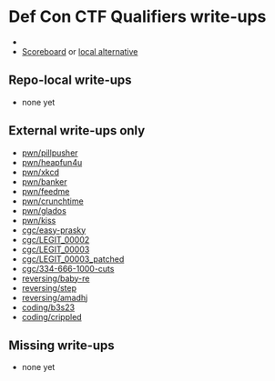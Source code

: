 # Def Con CTF Qualifiers write-ups

* <TODO>
* [Scoreboard](TODO) or [local alternative](scoreboard.txt)

## Repo-local write-ups

* none yet

## External write-ups only

* [pwn/pillpusher](pwn/pillpusher)
* [pwn/heapfun4u](pwn/heapfun4u)
* [pwn/xkcd](pwn/xkcd)
* [pwn/banker](pwn/banker)
* [pwn/feedme](pwn/feedme)
* [pwn/crunchtime](pwn/crunchtime)
* [pwn/glados](pwn/glados)
* [pwn/kiss](pwn/kiss)
* [cgc/easy-prasky](cgc/easy-prasky)
* [cgc/LEGIT_00002](cgc/LEGIT_00002)
* [cgc/LEGIT_00003](cgc/LEGIT_00003)
* [cgc/LEGIT_00003_patched](cgc/LEGIT_00003_patched)
* [cgc/334-666-1000-cuts](cgc/334-666-1000-cuts)
* [reversing/baby-re](reversing/baby-re)
* [reversing/step](reversing/step)
* [reversing/amadhj](reversing/amadhj)
* [coding/b3s23](coding/b3s23)
* [coding/crippled](coding/crippled)

## Missing write-ups

* none yet
